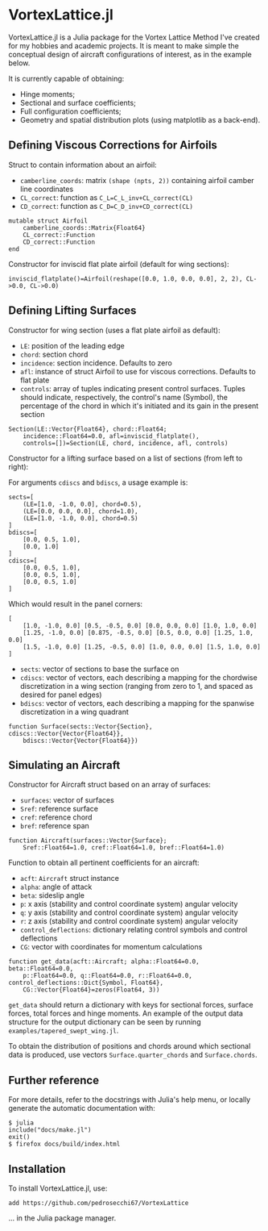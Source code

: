 # VortexLattice.jl

VortexLattice.jl is a Julia package for the Vortex Lattice Method I've created for my hobbies and academic projects.
It is meant to make simple the conceptual design of aircraft configurations of interest, as in the example below.

It is currently capable of obtaining:

* Hinge moments;
* Sectional and surface coefficients;
* Full configuration coefficients;
* Geometry and spatial distribution plots (using matplotlib as a back-end).

## Defining Viscous Corrections for Airfoils

Struct to contain information about an airfoil:

* `camberline_coords`: matrix `(shape (npts, 2))` containing airfoil camber line coordinates
* `CL_correct`: function as `C_L=C_L_inv+CL_correct(CL)`
* `CD_correct`: function as `C_D=C_D_inv+CD_correct(CL)`
```
mutable struct Airfoil
    camberline_coords::Matrix{Float64}
    CL_correct::Function
    CD_correct::Function
end
```

Constructor for inviscid flat plate airfoil (default for wing sections):
```
inviscid_flatplate()=Airfoil(reshape([0.0, 1.0, 0.0, 0.0], 2, 2), CL->0.0, CL->0.0)
```

## Defining Lifting Surfaces

Constructor for wing section (uses a flat plate airfoil as default):

* `LE`: position of the leading edge
* `chord`: section chord
* `incidence`: section incidence. Defaults to zero
* `afl`: instance of struct Airfoil to use for viscous corrections. Defaults to flat plate
* `controls`: array of tuples indicating present control surfaces. Tuples should indicate, respectively, the control's name (Symbol), the percentage of the chord in
which it's initiated and its gain in the present section
```
Section(LE::Vector{Float64}, chord::Float64; 
    incidence::Float64=0.0, afl=inviscid_flatplate(), 
    controls=[])=Section(LE, chord, incidence, afl, controls)
```

Constructor for a lifting surface based on a list of sections (from left to right):

For arguments `cdiscs` and `bdiscs`, a usage example is:

```
sects=[
    (LE=[1.0, -1.0, 0.0], chord=0.5),
    (LE=[0.0, 0.0, 0.0], chord=1.0),
    (LE=[1.0, -1.0, 0.0], chord=0.5)
]
bdiscs=[
    [0.0, 0.5, 1.0],
    [0.0, 1.0]
]
cdiscs=[
    [0.0, 0.5, 1.0],
    [0.0, 0.5, 1.0],
    [0.0, 0.5, 1.0]
]
```

Which would result in the panel corners:
```
[
    [1.0, -1.0, 0.0] [0.5, -0.5, 0.0] [0.0, 0.0, 0.0] [1.0, 1.0, 0.0]
    [1.25, -1.0, 0.0] [0.875, -0.5, 0.0] [0.5, 0.0, 0.0] [1.25, 1.0, 0.0]
    [1.5, -1.0, 0.0] [1.25, -0.5, 0.0] [1.0, 0.0, 0.0] [1.5, 1.0, 0.0]
]
```

* `sects`: vector of sections to base the surface on
* `cdiscs`: vector of vectors, each describing a mapping for the chordwise discretization in a wing section (ranging from zero to 1, and spaced as desired for panel
edges)
* `bdiscs`: vector of vectors, each describing a mapping for the spanwise discretization in a wing quadrant
```
function Surface(sects::Vector{Section}, cdiscs::Vector{Vector{Float64}}, 
    bdiscs::Vector{Vector{Float64}})
```

## Simulating an Aircraft

Constructor for Aircraft struct based on an array of surfaces:

* `surfaces`: vector of surfaces
* `Sref`: reference surface
* `cref`: reference chord
* `bref`: reference span

```
function Aircraft(surfaces::Vector{Surface}; 
    Sref::Float64=1.0, cref::Float64=1.0, bref::Float64=1.0)
```

Function to obtain all pertinent coefficients for an aircraft:

* `acft`: `Aircraft` struct instance
* `alpha`: angle of attack
* `beta`: sideslip angle
* `p`: x axis (stability and control coordinate system) angular velocity
* `q`: y axis (stability and control coordinate system) angular velocity
* `r`: z axis (stability and control coordinate system) angular velocity
* `control_deflections`: dictionary relating control symbols and control deflections
* `CG`: vector with coordinates for momentum calculations
```
function get_data(acft::Aircraft; alpha::Float64=0.0, beta::Float64=0.0,
    p::Float64=0.0, q::Float64=0.0, r::Float64=0.0, control_deflections::Dict{Symbol, Float64}, 
    CG::Vector{Float64}=zeros(Float64, 3))
```

`get_data` should return a dictionary with keys for sectional forces, surface forces, total forces and hinge moments. An example of the output data structure for the output dictionary can be seen by running `examples/tapered_swept_wing.jl`.

To obtain the distribution of positions and chords around which sectional data is produced, use vectors `Surface.quarter_chords` and `Surface.chords`.

## Further reference

For more details, refer to the docstrings with Julia's help menu, or locally generate the automatic documentation with:

```
$ julia
include("docs/make.jl")
exit()
$ firefox docs/build/index.html
```

## Installation

To install VortexLattice.jl, use:

```
add https://github.com/pedrosecchi67/VortexLattice
```

... in the Julia package manager.
